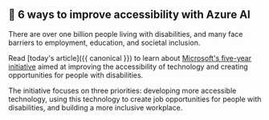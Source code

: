 ## 🚌 6 ways to improve accessibility with Azure AI

<!-- Read [today's article]({{ canonical }}) -->

There are over one billion people living with disabilities, and many face barriers to employment, education, and societal inclusion.

Read [today's article]({{ canonical }}) to learn about [Microsoft's five-year initiative](https://blogs.microsoft.com/blog/2021/04/28/doubling-down-on-accessibility-microsofts-next-steps-to-expand-accessibility-in-technology-the-workforce-and-workplace) aimed at improving the accessibility of technology and creating opportunities for people with disabilities. 

The initiative focuses on three priorities: developing more accessible technology, using this technology to create job opportunities for people with disabilities, and building a more inclusive workplace. 